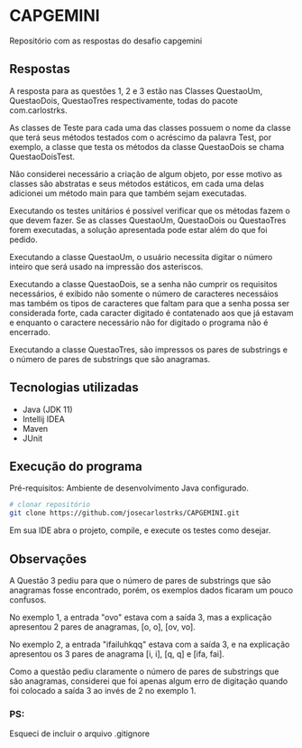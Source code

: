 # CAPGEMINI
Repositório com as respostas do desafio capgemini

## Respostas

A resposta para as questões 1, 2 e 3 estão nas Classes QuestaoUm, QuestaoDois, QuestaoTres respectivamente, todas do pacote com.carlostrks.

As classes de Teste para cada uma das classes possuem o nome da classe que terá seus métodos testados com o acréscimo da palavra Test,
 por exemplo, a classe que testa os métodos da classe QuestaoDois se chama QuestaoDoisTest.

Não considerei necessário a criação de algum objeto, por esse motivo as classes são abstratas e seus métodos estáticos,
em cada uma delas adicionei um método main para que também sejam executadas.

Executando os testes unitários é possível verificar que os métodas fazem o que devem fazer.
Se as classes QuestaoUm, QuestaoDois ou QuestaoTres forem executadas, a solução apresentada pode estar além do que foi pedido.

Executando a classe QuestaoUm, o usuário necessita digitar o número inteiro que será usado na impressão dos asteriscos.

Executando a classe QuestaoDois, se a senha não cumprir os requisitos necessários, é exibido não somente o número de caracteres necessáios
mas também os tipos de caracteres que faltam para que a senha possa ser considerada forte, cada caracter digitado é contatenado aos que já estavam
 e enquanto o caractere necessário não for digitado o programa não é encerrado.

Executando a classe QuestaoTres, são impressos os pares de substrings e o número de pares de substrings que são anagramas.


## Tecnologias utilizadas

- Java (JDK 11)
- Intellij IDEA
- Maven
- JUnit

## Execução do programa

Pré-requisitos: Ambiente de desenvolvimento Java configurado.

```bash
# clonar repositório
git clone https://github.com/josecarlostrks/CAPGEMINI.git
```
Em sua IDE abra o projeto, compile, e execute os testes como desejar.

## Observações

A Questão 3 pediu para que o número de pares de substrings que são anagramas fosse encontrado, porém, os exemplos dados ficaram um pouco confusos.

No exemplo 1, a entrada "ovo" estava com a saída 3, mas a explicação apresentou 2 pares de anagramas, [o, o], [ov, vo].

No exemplo 2, a entrada "ifailuhkqq" estava com a saída 3, e na explicação apresentou os 3 pares de anagrama [i, i], [q, q] e [ifa, fai].

Como a questão pediu claramente o número de pares de substrings que são anagramas, 
considerei que foi apenas algum erro de digitação quando foi colocado a saída 3 ao invés de 2 no exemplo 1.

### PS:
Esqueci de incluir o arquivo .gitignore
